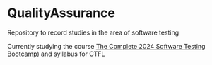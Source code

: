 # QualityAssurance
Repository to record studies in the area of ​​software testing


Currently studying the course [The Complete 2024 Software Testing Bootcamp](https://www.udemy.com/course/testerbootcamp)) and syllabus for CTFL
